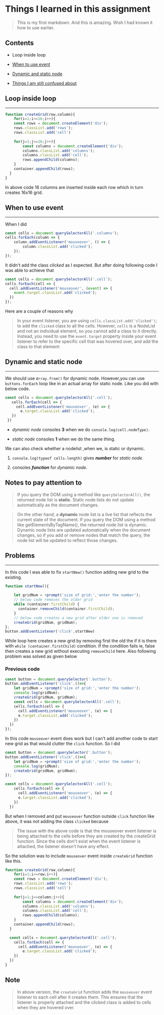 # Things I learned in this assignment

 >This is my first markdown. And this is amazing. Wish I had known it how to use earlier.

## Contents

* Loop inside loop 

* [When to use event](#when-to-use-event)

* [Dynamic and static node](#dynamic-and-static-node)

* [Things I am still confused about](#problems)

## Loop inside loop

---

```js
function createGrid(row,column){
    for(i=1;i<=16;i++){
    const rows = document.createElement('div');
    rows.classList.add('rows');
    rows.classList.add('cell')
    
    for(j=1;j<=16;j++){
        const columns = document.createElement('div');
        columns.classList.add('columns');
        columns.classList.add('cell');
        rows.appendChild(columns);
    }
    container.appendChild(rows);
  }
}
```

In above code 16 columns are inserted inside each row which in turn creates 16x16 grid.

## When to use event

---

When I did 

```js
const cells = document.querySelectorAll('.columns');
cells.forEach(column => {
    column.addEventListener('mouseover', () => {
        column.classList.add('clicked');
    });
});
```

It didn't add the class *clicked* as I expected. But after doing following code I was able to achieve that

```js
const cells = document.querySelectorAll('.cell');
cells.forEach(cell => {
  cell.addEventListener('mouseover', (event) => {
    event.target.classList.add('clicked');
  })
});
```

Here are a couple of reasons why
> In your event listener, you are using `cells.classList.add('clicked')`; to add the `clicked` class to all the cells. However, `cells` is a NodeList and not an individual element, so you cannot add a class to it directly. Instead, you need to use the `event.target` property inside your event listener to refer to the specific cell that was hovered over, and add the class to that element:

## Dynamic and static node

---

We should use `Array.from()` for dynamic node. However,you can use `buttons.forEach` loop like in an actual array for static node.
 Like you did with below code.

 ```js
 const cells = document.querySelectorAll('.cell');
    cells.forEach(cell => {
      cell.addEventListener('mouseover', (e) => {
        e.target.classList.add('clicked');
    })
  })
  ```

* *dynamic node* consoles **3** when we do `console.log(cell.nodeType)`.

* *static node* consoles **1** when we do the same thing.

We can also check whether a nodelist ,when we, is static or dynamic.

1. `console.log(typeof cells.length)` gives ***number*** for *static node*.

2. consoles ***function*** for *dynamic node*.

## **Notes to pay attention to**

> If you query the DOM using a method like `querySelectorAll()`, the returned node list is **static**. Static node lists do not update automatically as the document changes.

> On the other hand, a **dynamic** node list is a live list that reflects the current state of the document. If you query the DOM using a method like getElementsByTagName(), the returned node list is dynamic. Dynamic node lists are updated automatically when the document changes, so if you add or remove nodes that match the query, the node list will be updated to reflect those changes.

## Problems

---

In this code I was able to fix `startNew()` function adding new grid to the existing.

```js
function startNew(){
  
    let gridNum = +prompt('size of grid:','enter the number');
    // below code removes the older grid    
    while (container.firstChild) {
      container.removeChild(container.firstChild);
    }
    // below code creates a new grid after older one is removed
    createGrid(gridNum, gridNum);
};
button.addEventListener('click',startNew)
```

While loop here creates a new grid by removing first the old the if it is there with `while (container.firstChild)` condition. If the condition fails ie, false then creates a new grid without executing `removeChild` here. Also following problem was solved as given below

### Previous code

```js
const button = document.querySelector('.button');
button.addEventListener('click',()=>{
    let gridNum = +prompt('size of grid:','enter the number');
    console.log(gridNum);
    createGrid(gridNum, gridNum);
    const cells = document.querySelectorAll('.cell');
    cells.forEach(cell => {
      cell.addEventListener('mouseover', (e) => {
      e.target.classList.add('clicked');
    })
  })
});
```

In this code `mouseover` event does work but I can't add another code to start new grid as that would clutter the `click` function. So I did

```js
const button = document.querySelector('.button');
button.addEventListener('click',()=>{
    let gridNum = +prompt('size of grid:','enter the number');
    console.log(gridNum);
    createGrid(gridNum, gridNum);
});

const cells = document.querySelectorAll('.cell');
    cells.forEach(cell => {
      cell.addEventListener('mouseover', (e) => {
      e.target.classList.add('clicked');
    })
  })
```

But when I removed and put `mouseover` function outside `click` function like above, it was not adding the class `clicked` because

>The issue with the above code is that the mouseover event listener is being attached to the cells before they are created by the createGrid function. Since the cells don't exist when the event listener is attached, the listener doesn't have any effect.

So the solution was to include `mouseover` event inside `createGrid` function like this.

```js
function createGrid(row,column){
    for(i=1;i<=row;i++){
    const rows = document.createElement('div');
    rows.classList.add('rows');
    rows.classList.add('cell')
    
    for(j=1;j<=column;j++){
        const columns = document.createElement('div');
        columns.classList.add('columns');
        columns.classList.add('cell');
        rows.appendChild(columns);
    }
    container.appendChild(rows);
  }

  const cells = document.querySelectorAll('.cell');
    cells.forEach(cell => {
      cell.addEventListener('mouseover', (e) => {
        e.target.classList.add('clicked');
    })
  })
}
```

## Note

> In above version, the `createGrid` function adds the `mouseover` event listener to each cell after it creates them. This ensures that the listener is properly attached and the clicked class is added to cells when they are hovered over.

